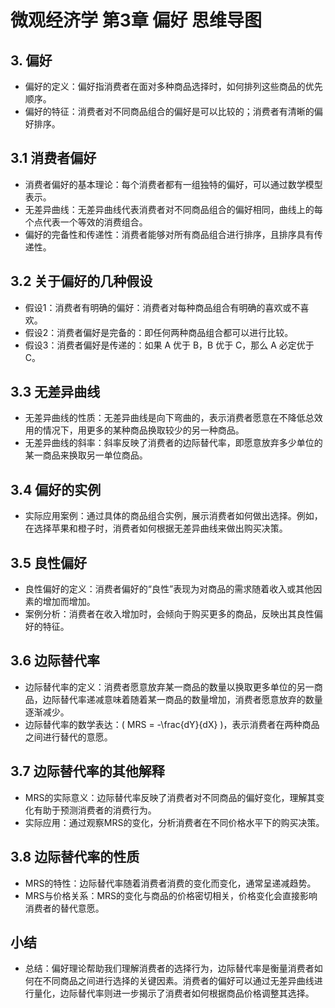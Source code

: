 # 微观经济学 第3章 偏好 思维导图

## 3. 偏好
  - 偏好的定义：偏好指消费者在面对多种商品选择时，如何排列这些商品的优先顺序。
  - 偏好的特征：消费者对不同商品组合的偏好是可以比较的；消费者有清晰的偏好排序。

## 3.1 消费者偏好
  - 消费者偏好的基本理论：每个消费者都有一组独特的偏好，可以通过数学模型表示。
  - 无差异曲线：无差异曲线代表消费者对不同商品组合的偏好相同，曲线上的每个点代表一个等效的消费组合。
  - 偏好的完备性和传递性：消费者能够对所有商品组合进行排序，且排序具有传递性。

## 3.2 关于偏好的几种假设
  - 假设1：消费者有明确的偏好：消费者对每种商品组合有明确的喜欢或不喜欢。
  - 假设2：消费者偏好是完备的：即任何两种商品组合都可以进行比较。
  - 假设3：消费者偏好是传递的：如果 A 优于 B，B 优于 C，那么 A 必定优于 C。

## 3.3 无差异曲线
  - 无差异曲线的性质：无差异曲线是向下弯曲的，表示消费者愿意在不降低总效用的情况下，用更多的某种商品换取较少的另一种商品。
  - 无差异曲线的斜率：斜率反映了消费者的边际替代率，即愿意放弃多少单位的某一商品来换取另一单位商品。

## 3.4 偏好的实例
  - 实际应用案例：通过具体的商品组合实例，展示消费者如何做出选择。例如，在选择苹果和橙子时，消费者如何根据无差异曲线来做出购买决策。

## 3.5 良性偏好
  - 良性偏好的定义：消费者偏好的“良性”表现为对商品的需求随着收入或其他因素的增加而增加。
  - 案例分析：消费者在收入增加时，会倾向于购买更多的商品，反映出其良性偏好的特征。

## 3.6 边际替代率
  - 边际替代率的定义：消费者愿意放弃某一商品的数量以换取更多单位的另一商品，边际替代率递减意味着随着某一商品的数量增加，消费者愿意放弃的数量逐渐减少。
  - 边际替代率的数学表达：\( MRS = -\frac{dY}{dX} \)，表示消费者在两种商品之间进行替代的意愿。

## 3.7 边际替代率的其他解释
  - MRS的实际意义：边际替代率反映了消费者对不同商品的偏好变化，理解其变化有助于预测消费者的消费行为。
  - 实际应用：通过观察MRS的变化，分析消费者在不同价格水平下的购买决策。

## 3.8 边际替代率的性质
  - MRS的特性：边际替代率随着消费者消费的变化而变化，通常呈递减趋势。
  - MRS与价格关系：MRS的变化与商品的价格密切相关，价格变化会直接影响消费者的替代意愿。

## 小结
  - 总结：偏好理论帮助我们理解消费者的选择行为，边际替代率是衡量消费者如何在不同商品之间进行选择的关键因素。消费者的偏好可以通过无差异曲线进行量化，边际替代率则进一步揭示了消费者如何根据商品价格调整其选择。
